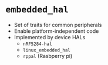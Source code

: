 # `embedded_hal`

- Set of traits for common peripherals
- Enable platform-independent code
- Implemented by device HALs
    - `nRF5284-hal`
    - `linux_embedded_hal`
    - `rppal` (Rasbperry pi)